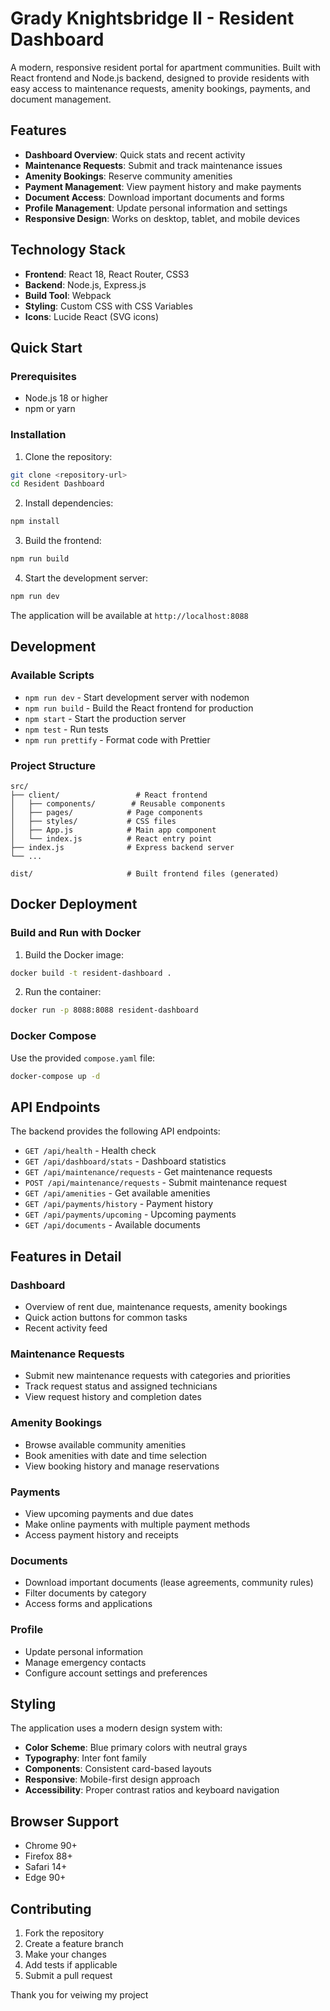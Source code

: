 # Grady Knightsbridge II - Resident Dashboard

A modern, responsive resident portal for apartment communities. Built with React frontend and Node.js backend, designed to provide residents with easy access to maintenance requests, amenity bookings, payments, and document management.

## Features

- **Dashboard Overview**: Quick stats and recent activity
- **Maintenance Requests**: Submit and track maintenance issues
- **Amenity Bookings**: Reserve community amenities
- **Payment Management**: View payment history and make payments
- **Document Access**: Download important documents and forms
- **Profile Management**: Update personal information and settings
- **Responsive Design**: Works on desktop, tablet, and mobile devices

## Technology Stack

- **Frontend**: React 18, React Router, CSS3
- **Backend**: Node.js, Express.js
- **Build Tool**: Webpack
- **Styling**: Custom CSS with CSS Variables
- **Icons**: Lucide React (SVG icons)

## Quick Start

### Prerequisites

- Node.js 18 or higher
- npm or yarn

### Installation

1. Clone the repository:
```bash
git clone <repository-url>
cd Resident Dashboard
```

2. Install dependencies:
```bash
npm install
```

3. Build the frontend:
```bash
npm run build
```

4. Start the development server:
```bash
npm run dev
```

The application will be available at `http://localhost:8088`

## Development

### Available Scripts

- `npm run dev` - Start development server with nodemon
- `npm run build` - Build the React frontend for production
- `npm start` - Start the production server
- `npm test` - Run tests
- `npm run prettify` - Format code with Prettier

### Project Structure

```
src/
├── client/                 # React frontend
│   ├── components/        # Reusable components
│   ├── pages/            # Page components
│   ├── styles/           # CSS files
│   ├── App.js            # Main app component
│   └── index.js          # React entry point
├── index.js              # Express backend server
└── ...

dist/                     # Built frontend files (generated)
```

## Docker Deployment

### Build and Run with Docker

1. Build the Docker image:
```bash
docker build -t resident-dashboard .
```

2. Run the container:
```bash
docker run -p 8088:8088 resident-dashboard
```

### Docker Compose

Use the provided `compose.yaml` file:

```bash
docker-compose up -d
```

## API Endpoints

The backend provides the following API endpoints:

- `GET /api/health` - Health check
- `GET /api/dashboard/stats` - Dashboard statistics
- `GET /api/maintenance/requests` - Get maintenance requests
- `POST /api/maintenance/requests` - Submit maintenance request
- `GET /api/amenities` - Get available amenities
- `GET /api/payments/history` - Payment history
- `GET /api/payments/upcoming` - Upcoming payments
- `GET /api/documents` - Available documents

## Features in Detail

### Dashboard
- Overview of rent due, maintenance requests, amenity bookings
- Quick action buttons for common tasks
- Recent activity feed

### Maintenance Requests
- Submit new maintenance requests with categories and priorities
- Track request status and assigned technicians
- View request history and completion dates

### Amenity Bookings
- Browse available community amenities
- Book amenities with date and time selection
- View booking history and manage reservations

### Payments
- View upcoming payments and due dates
- Make online payments with multiple payment methods
- Access payment history and receipts

### Documents
- Download important documents (lease agreements, community rules)
- Filter documents by category
- Access forms and applications

### Profile
- Update personal information
- Manage emergency contacts
- Configure account settings and preferences

## Styling

The application uses a modern design system with:

- **Color Scheme**: Blue primary colors with neutral grays
- **Typography**: Inter font family
- **Components**: Consistent card-based layouts
- **Responsive**: Mobile-first design approach
- **Accessibility**: Proper contrast ratios and keyboard navigation

## Browser Support

- Chrome 90+
- Firefox 88+
- Safari 14+
- Edge 90+

## Contributing

1. Fork the repository
2. Create a feature branch
3. Make your changes
4. Add tests if applicable
5. Submit a pull request

Thank you for veiwing my project
